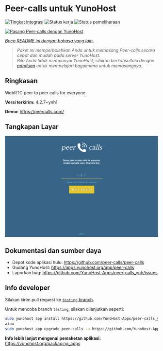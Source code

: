 <!--
N.B.: README ini dibuat secara otomatis oleh <https://github.com/YunoHost/apps/tree/master/tools/readme_generator>
Ini TIDAK boleh diedit dengan tangan.
-->

# Peer-calls untuk YunoHost

[![Tingkat integrasi](https://dash.yunohost.org/integration/peer-calls.svg)](https://ci-apps.yunohost.org/ci/apps/peer-calls/) ![Status kerja](https://ci-apps.yunohost.org/ci/badges/peer-calls.status.svg) ![Status pemeliharaan](https://ci-apps.yunohost.org/ci/badges/peer-calls.maintain.svg)

[![Pasang Peer-calls dengan YunoHost](https://install-app.yunohost.org/install-with-yunohost.svg)](https://install-app.yunohost.org/?app=peer-calls)

*[Baca README ini dengan bahasa yang lain.](./ALL_README.md)*

> *Paket ini memperbolehkan Anda untuk memasang Peer-calls secara cepat dan mudah pada server YunoHost.*  
> *Bila Anda tidak mempunyai YunoHost, silakan berkonsultasi dengan [panduan](https://yunohost.org/install) untuk mempelajari bagaimana untuk memasangnya.*

## Ringkasan

WebRTC peer to peer calls for everyone.

**Versi terkirim:** 4.2.7~ynh1

**Demo:** <https://peercalls.com/>

## Tangkapan Layar

![Tangkapan Layar pada Peer-calls](./doc/screenshots/screenshot.png)

## Dokumentasi dan sumber daya

- Depot kode aplikasi hulu: <https://github.com/peer-calls/peer-calls>
- Gudang YunoHost: <https://apps.yunohost.org/app/peer-calls>
- Laporkan bug: <https://github.com/YunoHost-Apps/peer-calls_ynh/issues>

## Info developer

Silakan kirim pull request ke [`testing` branch](https://github.com/YunoHost-Apps/peer-calls_ynh/tree/testing).

Untuk mencoba branch `testing`, silakan dilanjutkan seperti:

```bash
sudo yunohost app install https://github.com/YunoHost-Apps/peer-calls_ynh/tree/testing --debug
atau
sudo yunohost app upgrade peer-calls -u https://github.com/YunoHost-Apps/peer-calls_ynh/tree/testing --debug
```

**Info lebih lanjut mengenai pemaketan aplikasi:** <https://yunohost.org/packaging_apps>
